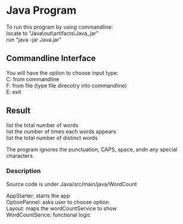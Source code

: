 # Java Program
To run this program by using commandline:  
locate to "Java\out\artifacts\Java_jar"  
run "java -jar Java.jar"

## Commandline Interface
You will have the option to choose input type:  
C: from commandline  
F: from file (type file direcotry into commandline)  
E: exit  
  
## Result
list the total number of words  
list the number of times each words appears  
list the total number of distinct words  

The program ignores the punctuation, CAPS, space, andn any special characters.   

### Description
Source code is under Java/src/main/java/WordCount  

AppStarter: starts the app  
OptionPannel: asks user to choose option  
Layout: maps the wordCountService to show  
WordCountSerice: functional logic 



